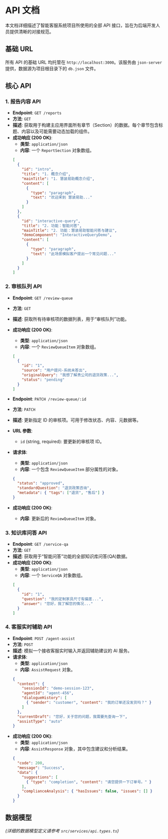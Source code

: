 # API 文档

本文档详细描述了智能客服系统项目所使用的全部 API 接口，旨在为后端开发人员提供清晰的对接规范。

## 基础 URL

所有 API 的基础 URL 均托管在 `http://localhost:3000`。该服务由 `json-server` 提供，数据源为项目根目录下的 `db.json` 文件。

## 核心 API

### 1. 报告内容 API

*   **Endpoint**: `GET /reports`
*   **方法**: `GET`
*   **描述**: 获取用于构建主应用界面所有章节（Section）的数据。每个章节包含标题、内容以及可能需要动态加载的组件。
*   **成功响应 (200 OK)**:
    *   **类型**: `application/json`
    *   **内容**: 一个 `ReportSection` 对象数组。
    ```json
    [
      {
        "id": "intro",
        "title": "1. 概念介绍",
        "mainTitle": "1. 慧装易助概念介绍",
        "content": [
          {
            "type": "paragraph",
            "text": "欢迎来到 慧装易助..."
          }
        ]
      },
      {
        "id": "interactive-query",
        "title": "2. 功能：智能问答",
        "mainTitle": "2. 功能：慧装易助智能问答与建议",
        "demoComponent": "InteractiveQueryDemo",
        "content": [
          {
            "type": "paragraph",
            "text": "此场景模拟客户提出一个常见问题..."
          }
        ]
      }
    ]
    ```

### 2. 审核队列 API

*   **Endpoint**: `GET /review-queue`
*   **方法**: `GET`
*   **描述**: 获取所有待审核项的数据列表，用于“审核队列”功能。
*   **成功响应 (200 OK)**:
    *   **类型**: `application/json`
    *   **内容**: 一个 `ReviewQueueItem` 对象数组。
    ```json
    [
      {
        "id": "1",
        "source": "用户提问-系统未答出",
        "originalQuery": "我想了解贵公司的退货政策...",
        "status": "pending"
      }
    ]
    ```

*   **Endpoint**: `PATCH /review-queue/:id`
*   **方法**: `PATCH`
*   **描述**: 更新指定 ID 的审核项。可用于修改状态、内容、元数据等。
*   **URL 参数**:
    *   `id` (string, required): 要更新的审核项 ID。
*   **请求体**:
    *   **类型**: `application/json`
    *   **内容**: 一个包含 `ReviewQueueItem` 部分属性的对象。
    ```json
    {
      "status": "approved",
      "standardQuestion": "退货政策咨询",
      "metadata": { "tags": ["退货", "售后"] }
    }
    ```
*   **成功响应 (200 OK)**:
    *   **内容**: 更新后的 `ReviewQueueItem` 对象。

### 3. 知识库问答 API

*   **Endpoint**: `GET /service-qa`
*   **方法**: `GET`
*   **描述**: 获取用于“智能问答”功能的全部知识库问答(QA)数据。
*   **成功响应 (200 OK)**:
    *   **类型**: `application/json`
    *   **内容**: 一个 `ServiceQA` 对象数组。
    ```json
    [
      {
        "id": "1",
        "question": "我的定制家具尺寸有偏差...",
        "answer": "您好，我了解您的情况..."
      }
    ]
    ```

### 4. 客服实时辅助 API

*   **Endpoint**: `POST /agent-assist`
*   **方法**: `POST`
*   **描述**: 模拟一个接收客服实时输入并返回辅助建议的 AI 服务。
*   **请求体**:
    *   **类型**: `application/json`
    *   **内容**: `AssistRequest` 对象。
    ```json
    {
      "context": {
        "sessionId": "demo-session-123",
        "agentId": "agent-456",
        "dialogueHistory": [
          { "sender": "customer", "content": "我的订单还没发货吗？" }
        ]
      },
      "currentDraft": "您好，关于您的问题，我需要先查询一下",
      "assistType": "auto"
    }
    ```
*   **成功响应 (200 OK)**:
    *   **类型**: `application/json`
    *   **内容**: `AssistResponse` 对象，其中包含建议和分析结果。
    ```json
    {
      "code": 200,
      "message": "Success",
      "data": {
        "suggestions": [
          { "type": "completion", "content": "请您提供一下订单号。" }
        ],
        "complianceAnalysis": { "hasIssues": false, "issues": [] }
      }
    }
    ```

## 数据模型

*(详细的数据模型定义请参考 `src/services/api.types.ts`)* 